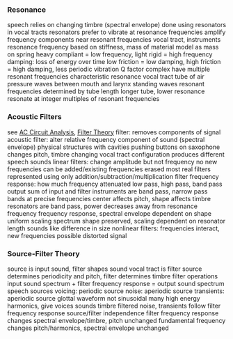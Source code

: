### Resonance
speech relies on changing timbre (spectral envelope)
	done using resonators in vocal tracts
resonators
	prefer to vibrate at resonance frequencies
	amplify frequency components near resonant frequencies
	vocal tract, instruments
	resonance
		frequency based on stiffness, mass of material
		model as mass on spring
		heavy compliant = low frequency, light rigid = high frequency
		damping: loss of energy over time
			low friction = low damping, high friction = high damping, less periodic vibration
			Q factor
		complex have multiple resonant frequencies
		characteristic resonance
	vocal tract
		tube of air
		pressure waves between mouth and larynx
		standing waves
		resonant frequencies determined by tube length
			longer tube, lower resonance
		resonate at integer multiples of resonant frequencies
### Acoustic Filters
see [AC Circuit Analysis](AC%20Circuit%20Analysis.md), [Filter Theory](Filter%20Theory.md)
filter: removes components of signal
	acoustic filter: alter relative frequency component of sound (spectral envelope)
	physical structures with cavities
		pushing buttons on saxophone changes pitch, timbre
		changing vocal tract configuration produces different speech sounds
	linear filters: change amplitude but not frequency
		no new frequencies can be added/existing frequencies erased
		most real filters
		represented using only addition/subtraction/multiplication
		filter frequency response: how much frequency attenuated
			low pass, high pass, band pass
		output sum of input and filter
		instruments are band pass, narrow pass bands at precise frequencies
			center affects pitch, shape affects timbre
		resonators are band pass, power decreases away from resonance frequency
			frequency response,  spectral envelope dependent on shape
			uniform scaling
				spectrum shape preserved, scaling dependent on resonator length
				sounds like difference in size
	nonlinear filters: frequencies interact, new frequencies possible
		distorted signal
### Source-Filter Theory
source is input sound, filter shapes sound
vocal tract is filter
source determines periodicity and pitch, filter determines timbre
filter operations
	input sound spectrum + filter frequency response = output sound spectrum
speech sources
	voicing: periodic source
	noise: aperiodic source
	transients: aperiodic source
glottal waveform
	not sinusoidal
	many high energy harmonics, give voices sounds timbre
filtered noise, transients follow filter frequency response
source/filter independence
	filter frequency response changes spectral envelope/timbre, pitch unchanged
	fundamental frequency changes pitch/harmonics, spectral envelope unchanged